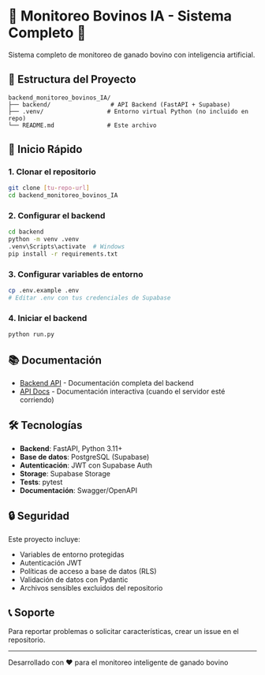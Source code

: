 # 🐄 Monitoreo Bovinos IA - Sistema Completo 🤖

Sistema completo de monitoreo de ganado bovino con inteligencia artificial.

## 📁 Estructura del Proyecto

```
backend_monitoreo_bovinos_IA/
├── backend/                 # API Backend (FastAPI + Supabase)
├── .venv/                  # Entorno virtual Python (no incluido en repo)
└── README.md               # Este archivo
```

## 🚀 Inicio Rápido

### 1. Clonar el repositorio
```bash
git clone [tu-repo-url]
cd backend_monitoreo_bovinos_IA
```

### 2. Configurar el backend
```bash
cd backend
python -m venv .venv
.venv\Scripts\activate  # Windows
pip install -r requirements.txt
```

### 3. Configurar variables de entorno
```bash
cp .env.example .env
# Editar .env con tus credenciales de Supabase
```

### 4. Iniciar el backend
```bash
python run.py
```

## 📚 Documentación

- [Backend API](./backend/README.md) - Documentación completa del backend
- [API Docs](http://localhost:8000/docs) - Documentación interactiva (cuando el servidor esté corriendo)

## 🛠️ Tecnologías

- **Backend**: FastAPI, Python 3.11+
- **Base de datos**: PostgreSQL (Supabase)
- **Autenticación**: JWT con Supabase Auth
- **Storage**: Supabase Storage
- **Tests**: pytest
- **Documentación**: Swagger/OpenAPI

## 🔒 Seguridad

Este proyecto incluye:
- Variables de entorno protegidas
- Autenticación JWT
- Políticas de acceso a base de datos (RLS)
- Validación de datos con Pydantic
- Archivos sensibles excluidos del repositorio

## 📞 Soporte

Para reportar problemas o solicitar características, crear un issue en el repositorio.

---
Desarrollado con ❤️ para el monitoreo inteligente de ganado bovino
